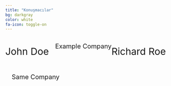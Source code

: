 ```yaml
---
title: "Konuşmacılar"
bg: darkgray
color: white
fa-icon: toggle-on
---
```


<div>
<span class="fa-stack subtlecircle" style="font-size:100px; background:rgba(255,166,0,0.1); float:left">
  <i class="fa fa-circle fa-stack-2x text-white"></i>
  <i class="fa fa-user fa-stack-1x text-orange"></i>
</span>
<p style="font-size:30px; float:left">
John Doe
</p>
<p style="font-size:20px; float:left; padding-left:20px">
Example Company
</p>
</div>

<div>
<span class="fa-stack subtlecircle" style="font-size:100px; background:rgba(255,166,0,0.1); float:left">
  <i class="fa fa-circle fa-stack-2x text-white"></i>
  <i class="fa fa-user fa-stack-1x text-orange"></i>
</span>
<p style="font-size:30px; float:left">
Richard Roe
</p>
<p style="font-size:20px; float:left; padding-left:20px">
Same Company
</p>
</div>
